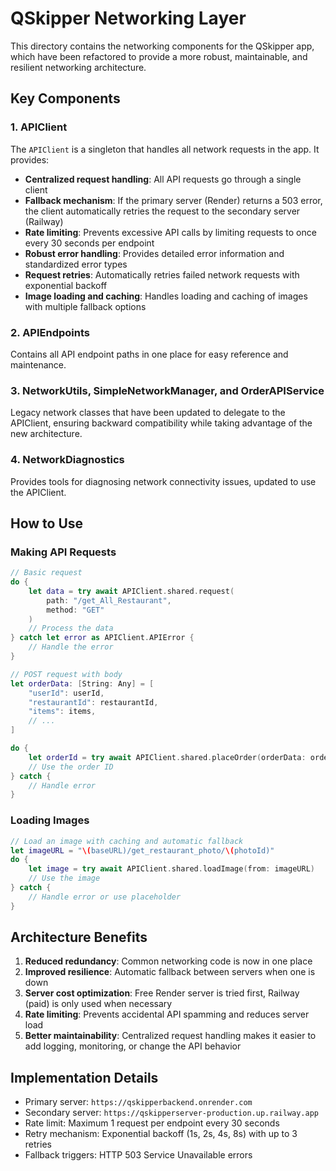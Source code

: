 # QSkipper Networking Layer

This directory contains the networking components for the QSkipper app, which have been refactored to provide a more robust, maintainable, and resilient networking architecture.

## Key Components

### 1. APIClient

The `APIClient` is a singleton that handles all network requests in the app. It provides:

- **Centralized request handling**: All API requests go through a single client
- **Fallback mechanism**: If the primary server (Render) returns a 503 error, the client automatically retries the request to the secondary server (Railway)
- **Rate limiting**: Prevents excessive API calls by limiting requests to once every 30 seconds per endpoint
- **Robust error handling**: Provides detailed error information and standardized error types
- **Request retries**: Automatically retries failed network requests with exponential backoff
- **Image loading and caching**: Handles loading and caching of images with multiple fallback options

### 2. APIEndpoints

Contains all API endpoint paths in one place for easy reference and maintenance.

### 3. NetworkUtils, SimpleNetworkManager, and OrderAPIService

Legacy network classes that have been updated to delegate to the APIClient, ensuring backward compatibility while taking advantage of the new architecture.

### 4. NetworkDiagnostics

Provides tools for diagnosing network connectivity issues, updated to use the APIClient.

## How to Use

### Making API Requests

```swift
// Basic request
do {
    let data = try await APIClient.shared.request(
        path: "/get_All_Restaurant",
        method: "GET"
    )
    // Process the data
} catch let error as APIClient.APIError {
    // Handle the error
}

// POST request with body
let orderData: [String: Any] = [
    "userId": userId,
    "restaurantId": restaurantId,
    "items": items,
    // ...
]

do {
    let orderId = try await APIClient.shared.placeOrder(orderData: orderData)
    // Use the order ID
} catch {
    // Handle error
}
```

### Loading Images

```swift
// Load an image with caching and automatic fallback
let imageURL = "\(baseURL)/get_restaurant_photo/\(photoId)"
do {
    let image = try await APIClient.shared.loadImage(from: imageURL)
    // Use the image
} catch {
    // Handle error or use placeholder
}
```

## Architecture Benefits

1. **Reduced redundancy**: Common networking code is now in one place
2. **Improved resilience**: Automatic fallback between servers when one is down
3. **Server cost optimization**: Free Render server is tried first, Railway (paid) is only used when necessary
4. **Rate limiting**: Prevents accidental API spamming and reduces server load
5. **Better maintainability**: Centralized request handling makes it easier to add logging, monitoring, or change the API behavior

## Implementation Details

- Primary server: `https://qskipperbackend.onrender.com`
- Secondary server: `https://qskipperserver-production.up.railway.app`
- Rate limit: Maximum 1 request per endpoint every 30 seconds
- Retry mechanism: Exponential backoff (1s, 2s, 4s, 8s) with up to 3 retries
- Fallback triggers: HTTP 503 Service Unavailable errors 